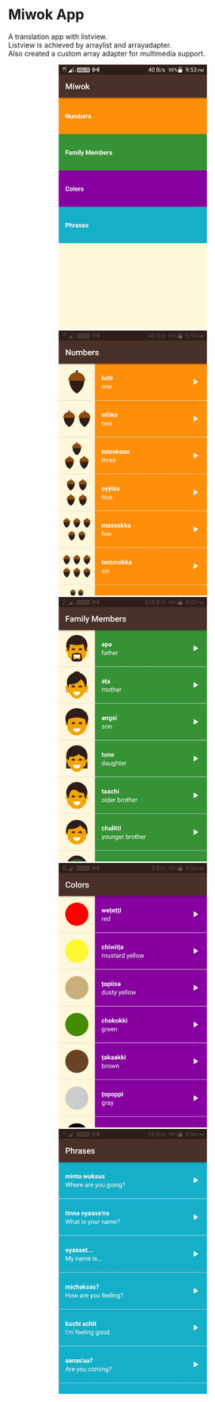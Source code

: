 # Miwok App 
 A translation app with listview.</br>
 Listview is achieved by arraylist and arrayadapter.</br>
 Also created a custom array adapter for multimedia support.</br>
 <div align="center">
    <img src="Screenshots/Screenshot_2020-05-13-21-53-47-306.jpeg" width="300px"</img> 
    <img src="Screenshots/Screenshot_2020-05-13-21-53-52-025.jpeg" width="300px"</img>
 <img src="Screenshots/Screenshot_2020-05-13-21-53-56-920.jpeg" width="300px"</img>
 <img src="Screenshots/Screenshot_2020-05-13-21-54-04-501.jpeg" width="300px"</img>
 <img src="Screenshots/Screenshot_2020-05-13-21-54-09-811.jpeg" width="300px"</img>
 
</div>
